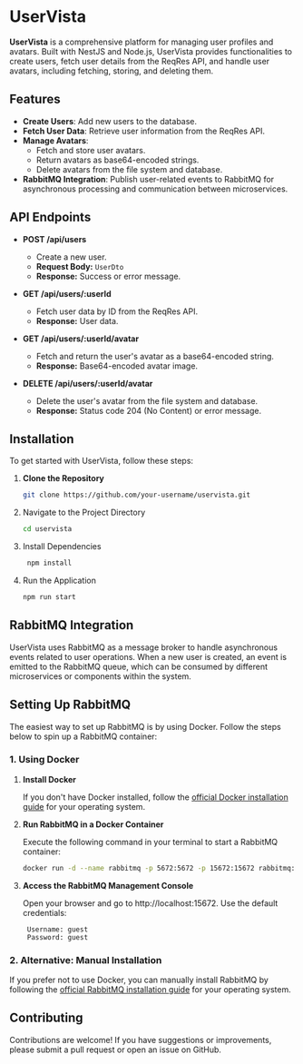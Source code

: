 # UserVista

**UserVista** is a comprehensive platform for managing user profiles and avatars. Built with NestJS and Node.js, UserVista provides functionalities to create users, fetch user details from the ReqRes API, and handle user avatars, including fetching, storing, and deleting them.

## Features

- **Create Users**: Add new users to the database.
- **Fetch User Data**: Retrieve user information from the ReqRes API.
- **Manage Avatars**:
  - Fetch and store user avatars.
  - Return avatars as base64-encoded strings.
  - Delete avatars from the file system and database.
- **RabbitMQ Integration**: Publish user-related events to RabbitMQ for asynchronous processing and communication between microservices.

## API Endpoints

- **POST /api/users**
  - Create a new user.
  - **Request Body:** `UserDto`
  - **Response:** Success or error message.

- **GET /api/users/:userId**
  - Fetch user data by ID from the ReqRes API.
  - **Response:** User data.

- **GET /api/users/:userId/avatar**
  - Fetch and return the user's avatar as a base64-encoded string.
  - **Response:** Base64-encoded avatar image.

- **DELETE /api/users/:userId/avatar**
  - Delete the user's avatar from the file system and database.
  - **Response:** Status code 204 (No Content) or error message.

## Installation

To get started with UserVista, follow these steps:

1. **Clone the Repository**

   ```bash
   git clone https://github.com/your-username/uservista.git

2. Navigate to the Project Directory

   ```bash
   cd uservista

3. Install Dependencies

   ```bash
    npm install
4. Run the Application

   ```bash
   npm run start

## RabbitMQ Integration

UserVista uses RabbitMQ as a message broker to handle asynchronous events related to user operations. When a new user is created, an event is emitted to the RabbitMQ queue, which can be consumed by different microservices or components within the system.

## Setting Up RabbitMQ

The easiest way to set up RabbitMQ is by using Docker. Follow the steps below to spin up a RabbitMQ container:

### 1. Using Docker

1. **Install Docker**

   If you don't have Docker installed, follow the [official Docker installation guide](https://docs.docker.com/get-docker/) for your operating system.

2. **Run RabbitMQ in a Docker Container**

   Execute the following command in your terminal to start a RabbitMQ container:

   ```bash
   docker run -d --name rabbitmq -p 5672:5672 -p 15672:15672 rabbitmq:3-management

3. **Access the RabbitMQ Management Console**

    Open your browser and go to http://localhost:15672. Use the default credentials:
    
        Username: guest
        Password: guest
### 2. Alternative: Manual Installation

  If you prefer not to use Docker, you can manually install RabbitMQ by following the [official RabbitMQ installation guide](https://www.rabbitmq.com/docs/download) for your operating system.



## Contributing

  Contributions are welcome! If you have suggestions or improvements, please submit a pull request or open an issue on GitHub.
